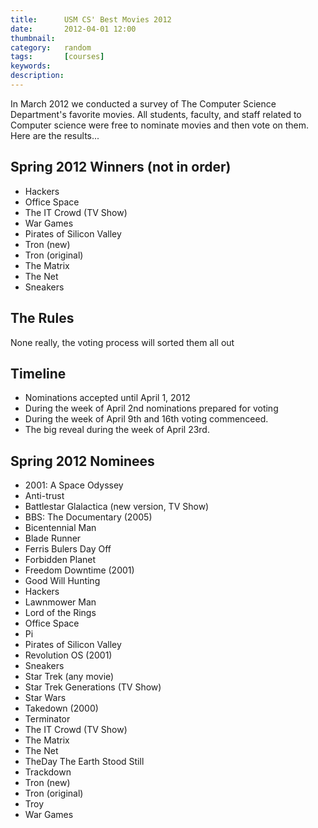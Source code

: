 ```yaml
---
title: 		USM CS' Best Movies 2012
date: 		2012-04-01 12:00
thumbnail:
category:	random
tags: 		[courses]
keywords:
description:
---
```

In March 2012 we conducted a survey of The Computer Science Department's favorite movies.
All students, faculty, and staff related to Computer science were free to nominate
movies and then vote on them. Here are the results...

## Spring 2012 Winners (not in order)

* Hackers
* Office Space
* The IT Crowd (TV Show)
* War Games
* Pirates of Silicon Valley
* Tron (new)
* Tron (original)
* The Matrix
* The Net
* Sneakers

## The Rules

None really, the voting process will sorted them all out

## Timeline

- Nominations accepted until April 1, 2012
- During the week of April 2nd nominations prepared for voting
- During the week of April 9th and 16th voting commenceed.
- The big reveal during the week of April 23rd.

## Spring 2012 Nominees

* 2001: A Space Odyssey
* Anti-trust
* Battlestar Glalactica (new version, TV Show)
* BBS: The Documentary (2005)
* Bicentennial Man
* Blade Runner
* Ferris Bulers Day Off
* Forbidden Planet
* Freedom Downtime (2001)
* Good Will Hunting
* Hackers
* Lawnmower Man
* Lord of the Rings
* Office Space
* Pi
* Pirates of Silicon Valley
* Revolution OS (2001)
* Sneakers
* Star Trek (any movie)
* Star Trek Generations (TV Show)
* Star Wars
* Takedown (2000)
* Terminator
* The IT Crowd (TV Show)
* The Matrix
* The Net
* TheDay The Earth Stood Still
* Trackdown
* Tron (new)
* Tron (original)
* Troy
* War Games

